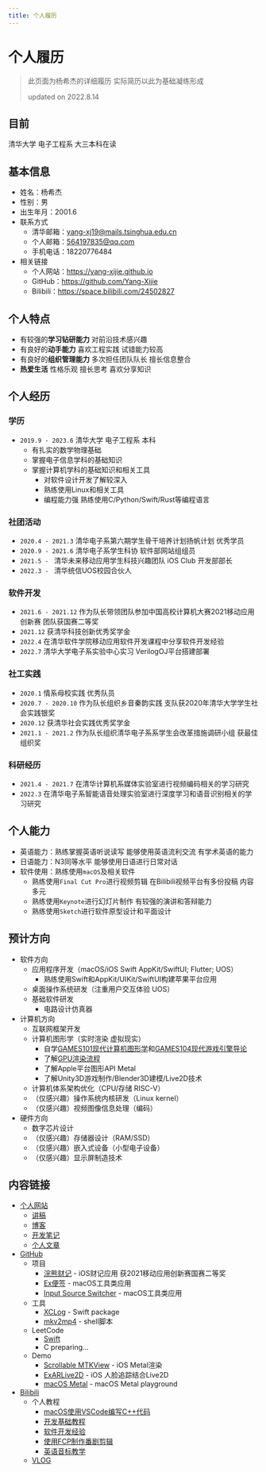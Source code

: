 ```yaml
---
title: 个人履历
---
```


# 个人履历

> 此页面为杨希杰的详细履历 实际简历以此为基础凝练形成
> 
> updated on 2022.8.14

## 目前

清华大学 电子工程系 大三本科在读

## 基本信息

- 姓名：杨希杰
- 性别：男
- 出生年月：2001.6
- 联系方式
    - 清华邮箱：yang-xj19@mails.tsinghua.edu.cn
    - 个人邮箱：564197835@qq.com
    - 手机电话：18220776484
- 相关链接
    - 个人网站：<https://yang-xijie.github.io>
    - GitHub：<https://github.com/Yang-Xijie>
    - Bilibili：<https://space.bilibili.com/24502827>

## 个人特点

- 有较强的**学习钻研能力** 对前沿技术感兴趣
- 有良好的**动手能力** 喜欢工程实践 试错能力较高
- 有良好的**组织管理能力** 多次担任团队队长 擅长信息整合
- **热爱生活** 性格乐观 擅长思考 喜欢分享知识

## 个人经历

### 学历

- `2019.9 - 2023.6` 清华大学 电子工程系 本科
    - 有扎实的数学物理基础
    - 掌握电子信息学科的基础知识
    - 掌握计算机学科的基础知识和相关工具
        - 对软件设计开发了解较深入
        - 熟练使用Linux和相关工具
        - 编程能力强 熟练使用C/Python/Swift/Rust等编程语言

### 社团活动

- `2020.4 - 2021.3` 清华电子系第六期学生骨干培养计划扬帆计划 优秀学员
- `2020.9 - 2021.6` 清华电子系学生科协 软件部网站组组员
- `2021.5 - ` 清华未来移动应用学生科技兴趣团队 iOS Club 开发部部长
- `2022.3 - ` 清华统信UOS校园合伙人

### 软件开发

- `2021.6 - 2021.12` 作为队长带领团队参加中国高校计算机大赛2021移动应用创新赛 团队获国赛二等奖
- `2021.12` 获清华科技创新优秀奖学金
- `2022.4` 在清华软件学院移动应用软件开发课程中分享软件开发经验
- `2022.7` 清华大学电子系实验中心实习 VerilogOJ平台搭建部署

### 社工实践

- `2020.1` 情系母校实践 优秀队员
- `2020.7 - 2020.10` 作为队长组织乡音秦韵实践 支队获2020年清华大学学生社会实践银奖
- `2020.12` 获清华社会实践优秀奖学金
- `2021.1 - 2021.2` 作为队长组织清华电子系系学生会改革措施调研小组 获最佳组织奖

### 科研经历

- `2021.4 - 2021.7` 在清华计算机系媒体实验室进行视频编码相关的学习研究
- `2022.3` 在清华电子系智能语音处理实验室进行深度学习和语音识别相关的学习研究

## 个人能力

- 英语能力：熟练掌握英语听说读写 能够使用英语流利交流 有学术英语的能力
- 日语能力：N3同等水平 能够使用日语进行日常对话
- 软件使用：熟练使用`macOS`及相关软件
    - 熟练使用`Final Cut Pro`进行视频剪辑 在Bilibili视频平台有多份投稿 内容多元
    - 熟练使用`Keynote`进行幻灯片制作 有较强的演讲和答辩能力
    - 熟练使用`Sketch`进行软件原型设计和平面设计

## 预计方向

- 软件方向
    - 应用程序开发（macOS/iOS Swift AppKit/SwiftUI; Flutter; UOS）
        - 熟练使用Swift和AppKit/UIKit/SwiftUI构建苹果平台应用
    - 桌面操作系统研发（注重用户交互体验 UOS）
    - 基础软件研发
        - 电路设计仿真器
- 计算机方向
    - 互联网框架开发
    - 计算机图形学（实时渲染 虚拟现实）
        - 自学[GAMES101现代计算机图形学](https://www.bilibili.com/video/BV1X7411F744)和[GAMES104现代游戏引擎导论](https://space.bilibili.com/512313464/channel/collectiondetail?sid=292637)
        - 了解[GPU渲染流程](https://space.bilibili.com/2055684362/channel/collectiondetail?sid=318149)
        - 了解Apple平台图形API Metal
        - 了解Unity3D游戏制作/Blender3D建模/Live2D技术
    - 计算机体系架构优化（CPU/存储 RISC-V）
    - （仅感兴趣）操作系统内核研发（Linux kernel）
    - （仅感兴趣）视频图像信息处理（编码）
- 硬件方向
    - 数字芯片设计
    - （仅感兴趣）存储器设计（RAM/SSD）
    - （仅感兴趣）嵌入式设备（小型电子设备）
    - （仅感兴趣）显示屏制造技术

## 内容链接

- [个人网站](https://yang-xijie.github.io)
    - [讲稿](https://yang-xijie.github.io/LECTURE/)
    - [博客](https://yang-xijie.github.io/BLOG/)
    - [开发笔记](https://yang-xijie.github.io/DEV/)
    - [个人文章](https://yang-xijie.github.io/3/)
- [GitHub](https://github.com/Yang-Xijie)
    - 项目
        - [浣熊财记](https://github.com/Racoon-Book/Racoon-Account-Book) - iOS财记应用 获2021移动应用创新赛国赛二等奖
        - [Ex便签](https://github.com/Ex-Studio/ExSticky) - macOS工具类应用
        - [Input Source Switcher](https://github.com/Yang-Xijie/InputSourceSwitcher) - macOS工具类应用
    - 工具
        - [XCLog](https://github.com/Yang-Xijie/XCLog) - Swift package
        - [mkv2mp4](https://github.com/Yang-Xijie/mkv2mp4_fcp) - shell脚本
    - LeetCode
        - [Swift](https://github.com/Yang-Xijie/Swift-Exercises)
        - C preparing...
    - Demo
        - [Scrollable MTKView](https://github.com/Yang-Xijie/ScrollablePencilMTKView) - iOS Metal渲染
        - [ExARLive2D](https://github.com/Yang-Xijie/ExARLive2D) - iOS 人脸追踪结合Live2D
        - [macOS Metal](https://github.com/Yang-Xijie/AppKit-Metal) - macOS Metal playground
- [Bilibili](https://space.bilibili.com/24502827)
    - 个人教程
        - [macOS使用VSCode编写C++代码](https://space.bilibili.com/24502827/channel/collectiondetail?sid=139476)
        - [开发基础教程](https://space.bilibili.com/24502827/channel/collectiondetail?sid=181017)
        - [软件开发经验](https://space.bilibili.com/24502827/channel/collectiondetail?sid=139392)
        - [使用FCP制作番剧剪辑](https://space.bilibili.com/24502827/channel/collectiondetail?sid=139472)
        - [英语音标教学](https://space.bilibili.com/24502827/channel/collectiondetail?sid=150764)
    - [VLOG](https://space.bilibili.com/24502827/channel/collectiondetail?sid=181053)
